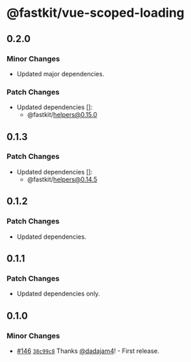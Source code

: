 # @fastkit/vue-scoped-loading

## 0.2.0

### Minor Changes

- Updated major dependencies.

### Patch Changes

- Updated dependencies []:
  - @fastkit/helpers@0.15.0

## 0.1.3

### Patch Changes

- Updated dependencies []:
  - @fastkit/helpers@0.14.5

## 0.1.2

### Patch Changes

- Updated dependencies.

## 0.1.1

### Patch Changes

- Updated dependencies only.

## 0.1.0

### Minor Changes

- [#146](https://github.com/dadajam4/fastkit/pull/146) [`38c99c8`](https://github.com/dadajam4/fastkit/commit/38c99c8d34c434a4acd1df802453b1009cc4009b) Thanks [@dadajam4](https://github.com/dadajam4)! - First release.
